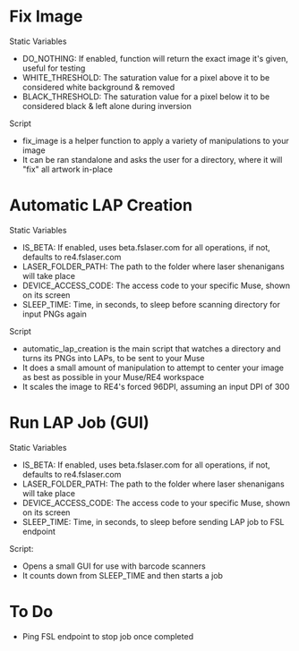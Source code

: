 # Fix Image

Static Variables
  - DO_NOTHING: If enabled, function will return the exact image it's given, useful for testing
  - WHITE_THRESHOLD: The saturation value for a pixel above it to be considered white background & removed
  - BLACK_THRESHOLD: The saturation value for a pixel below it to be considered black & left alone during inversion

Script
  - fix_image is a helper function to apply a variety of manipulations to your image
  - It can be ran standalone and asks the user for a directory, where it will "fix" all artwork in-place

# Automatic LAP Creation

Static Variables
  - IS_BETA: If enabled, uses beta.fslaser.com for all operations, if not, defaults to re4.fslaser.com
  - LASER_FOLDER_PATH: The path to the folder where laser shenanigans will take place
  - DEVICE_ACCESS_CODE: The access code to your specific Muse, shown on its screen
  - SLEEP_TIME: Time, in seconds, to sleep before scanning directory for input PNGs again

Script
  - automatic_lap_creation is the main script that watches a directory and turns its PNGs into LAPs, to be sent to your Muse
  - It does a small amount of manipulation to attempt to center your image as best as possible in your Muse/RE4 workspace
  - It scales the image to RE4's forced 96DPI, assuming an input DPI of 300

# Run LAP Job (GUI)

Static Variables
  - IS_BETA: If enabled, uses beta.fslaser.com for all operations, if not, defaults to re4.fslaser.com
  - LASER_FOLDER_PATH: The path to the folder where laser shenanigans will take place
  - DEVICE_ACCESS_CODE: The access code to your specific Muse, shown on its screen
  - SLEEP_TIME: Time, in seconds, to sleep before sending LAP job to FSL endpoint

Script:
  - Opens a small GUI for use with barcode scanners
  - It counts down from SLEEP_TIME and then starts a job

#


# To Do
  - Ping FSL endpoint to stop job once completed